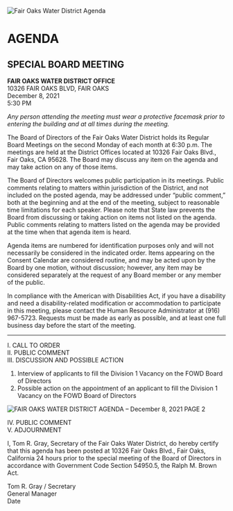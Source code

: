 <!-- Page 1 -->
![Fair Oaks Water District Agenda](https://example.com/image.png)

# AGENDA
## SPECIAL BOARD MEETING

**FAIR OAKS WATER DISTRICT OFFICE**  
10326 FAIR OAKS BLVD, FAIR OAKS  
December 8, 2021  
5:30 PM  

*Any person attending the meeting must wear a protective facemask prior to entering the building and at all times during the meeting.*

The Board of Directors of the Fair Oaks Water District holds its Regular Board Meetings on the second Monday of each month at 6:30 p.m. The meetings are held at the District Offices located at 10326 Fair Oaks Blvd., Fair Oaks, CA 95628. The Board may discuss any item on the agenda and may take action on any of those items.

The Board of Directors welcomes public participation in its meetings. Public comments relating to matters within jurisdiction of the District, and not included on the posted agenda, may be addressed under “public comment,” both at the beginning and at the end of the meeting, subject to reasonable time limitations for each speaker. Please note that State law prevents the Board from discussing or taking action on items not listed on the agenda. Public comments relating to matters listed on the agenda may be provided at the time when that agenda item is heard.

Agenda items are numbered for identification purposes only and will not necessarily be considered in the indicated order. Items appearing on the Consent Calendar are considered routine, and may be acted upon by the Board by one motion, without discussion; however, any item may be considered separately at the request of any Board member or any member of the public.

In compliance with the American with Disabilities Act, if you have a disability and need a disability-related modification or accommodation to participate in this meeting, please contact the Human Resource Administrator at (916) 967-5723. Requests must be made as early as possible, and at least one full business day before the start of the meeting.

---

I. CALL TO ORDER  
II. PUBLIC COMMENT  
III. DISCUSSION AND POSSIBLE ACTION  
1. Interview of applicants to fill the Division 1 Vacancy on the FOWD Board of Directors  
2. Possible action on the appointment of an applicant to fill the Division 1 Vacancy on the FOWD Board of Directors  
<!-- Page 2 -->
![FAIR OAKS WATER DISTRICT AGENDA – December 8, 2021 PAGE 2](https://via.placeholder.com/993x768.png?text=FAIR+OAKS+WATER+DISTRICT+AGENDA+%E2%80%93+December+8%2C+2021+PAGE+2)

IV. PUBLIC COMMENT  
V. ADJOURNMENT  

I, Tom R. Gray, Secretary of the Fair Oaks Water District, do hereby certify that this agenda has been posted at 10326 Fair Oaks Blvd., Fair Oaks, California 24 hours prior to the special meeting of the Board of Directors in accordance with Government Code Section 54950.5, the Ralph M. Brown Act.

Tom R. Gray / Secretary  
General Manager  
Date  
